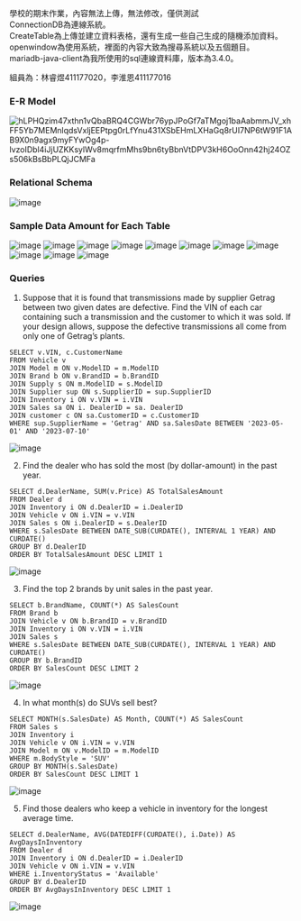 學校的期末作業，內容無法上傳，無法修改，僅供測試  
ConnectionDB為連線系統。  
CreateTable為上傳並建立資料表格，還有生成一些自己生成的隨機添加資料。  
openwindow為使用系統，裡面的內容大致為搜尋系統以及五個題目。  
mariadb-java-client為我所使用的sql連線資料庫，版本為3.4.0。

組員為：林睿煜411177020，李淮恩411177016  

### E-R Model
![hLPHQzim47xthn1vQbaBRQ4CGWbr76ypJPoGf7aTMgoj1baAabmmJV_xhFF5Yb7MEMnlqdsVxljEEPtpg0rLfYnu431XSbEHmLXHaGq8rUI7NP6tW91F1AB9X0n9agx9myFYwOg4p-lvzoIDbl4iJjUZKKsylWv8mqrfmMhs9bn6tyBbnVtDPV3kH6OoOnn42hj24OZs506kBsBbPLQjJCMFa](https://github.com/rainlin138077/Car-Sales-Inquiry/assets/152964060/a6561697-44b7-4519-8b2c-1be64d36d66e)

### Relational Schema
![image](https://github.com/rainlin138077/Car-Sales-Inquiry/assets/152964060/5d0ae96b-4749-4a83-96b1-68597b1f2a84)

### Sample Data Amount for Each Table
![image](https://github.com/rainlin138077/Car-Sales-Inquiry/assets/152964060/54fdb46d-6eb8-486b-a530-f2bf6fe3fea0)
![image](https://github.com/rainlin138077/Car-Sales-Inquiry/assets/152964060/a6f72499-2624-484c-a02f-4e0f1c74ef25)
![image](https://github.com/rainlin138077/Car-Sales-Inquiry/assets/152964060/d7f6d0e3-a0bd-4e4e-8410-6945ad649208)
![image](https://github.com/rainlin138077/Car-Sales-Inquiry/assets/152964060/042a2d3e-a826-4a57-ab6d-ac866ab2da46)
![image](https://github.com/rainlin138077/Car-Sales-Inquiry/assets/152964060/62645bdc-856e-4664-996a-32c2f1a4b5f0)
![image](https://github.com/rainlin138077/Car-Sales-Inquiry/assets/152964060/d5b3fdc1-dd92-44d2-8e81-a3e5bf9cc5c3)
![image](https://github.com/rainlin138077/Car-Sales-Inquiry/assets/152964060/5c795e97-24a3-4025-9539-30e7a2d27a8f)
![image](https://github.com/rainlin138077/Car-Sales-Inquiry/assets/152964060/cb065835-1f30-4dc1-9422-98906ce082d7)
![image](https://github.com/rainlin138077/Car-Sales-Inquiry/assets/152964060/5898fbaa-cc21-4c47-be63-418411ccca92)
![image](https://github.com/rainlin138077/Car-Sales-Inquiry/assets/152964060/4d157267-72a0-42db-85b4-ed44445b0797)
![image](https://github.com/rainlin138077/Car-Sales-Inquiry/assets/152964060/367145e1-0028-4acd-872d-120d4ef57ef7)

### Queries
1. Suppose that it is found that transmissions made by supplier Getrag between two given dates are defective. Find the VIN of each car containing such a transmission and the customer to which it was sold. If your design allows, suppose the defective transmissions all come from only one of Getrag’s plants.
```
SELECT v.VIN, c.CustomerName
FROM Vehicle v
JOIN Model m ON v.ModelID = m.ModelID
JOIN Brand b ON v.BrandID = b.BrandID
JOIN Supply s ON m.ModelID = s.ModelID
JOIN Supplier sup ON s.SupplierID = sup.SupplierID
JOIN Inventory i ON v.VIN = i.VIN
JOIN Sales sa ON i. DealerID = sa. DealerID
JOIN customer c ON sa.CustomerID = c.CustomerID
WHERE sup.SupplierName = 'Getrag' AND sa.SalesDate BETWEEN '2023-05-01' AND '2023-07-10'
```
![image](https://github.com/rainlin138077/Car-Sales-Inquiry/assets/152964060/3831a4f7-9ae8-4f6b-b775-e0acdd0ebd26)

2. Find the dealer who has sold the most (by dollar-amount) in the past year.
```
SELECT d.DealerName, SUM(v.Price) AS TotalSalesAmount
FROM Dealer d
JOIN Inventory i ON d.DealerID = i.DealerID
JOIN Vehicle v ON i.VIN = v.VIN
JOIN Sales s ON i.DealerID = s.DealerID
WHERE s.SalesDate BETWEEN DATE_SUB(CURDATE(), INTERVAL 1 YEAR) AND CURDATE()
GROUP BY d.DealerID
ORDER BY TotalSalesAmount DESC LIMIT 1
```
![image](https://github.com/rainlin138077/Car-Sales-Inquiry/assets/152964060/6cecac32-b630-474b-a5e9-c5f40e552388)

3. Find the top 2 brands by unit sales in the past year.
```
SELECT b.BrandName, COUNT(*) AS SalesCount
FROM Brand b
JOIN Vehicle v ON b.BrandID = v.BrandID
JOIN Inventory i ON v.VIN = i.VIN
JOIN Sales s
WHERE s.SalesDate BETWEEN DATE_SUB(CURDATE(), INTERVAL 1 YEAR) AND CURDATE()
GROUP BY b.BrandID
ORDER BY SalesCount DESC LIMIT 2
```
![image](https://github.com/rainlin138077/Car-Sales-Inquiry/assets/152964060/b3883863-a686-4487-a57c-630ece6ee57a)

4. In what month(s) do SUVs sell best?
```
SELECT MONTH(s.SalesDate) AS Month, COUNT(*) AS SalesCount
FROM Sales s
JOIN Inventory i
JOIN Vehicle v ON i.VIN = v.VIN
JOIN Model m ON v.ModelID = m.ModelID
WHERE m.BodyStyle = 'SUV'
GROUP BY MONTH(s.SalesDate)
ORDER BY SalesCount DESC LIMIT 1
```
![image](https://github.com/rainlin138077/Car-Sales-Inquiry/assets/152964060/81a94ff4-ddad-4517-a99f-3ce695df9162)

5. Find those dealers who keep a vehicle in inventory for the longest average time.
```
SELECT d.DealerName, AVG(DATEDIFF(CURDATE(), i.Date)) AS AvgDaysInInventory
FROM Dealer d
JOIN Inventory i ON d.DealerID = i.DealerID
JOIN Vehicle v ON i.VIN = v.VIN
WHERE i.InventoryStatus = 'Available'
GROUP BY d.DealerID
ORDER BY AvgDaysInInventory DESC LIMIT 1
```
![image](https://github.com/rainlin138077/Car-Sales-Inquiry/assets/152964060/1fee9de2-e7c7-465c-b423-b94bcfb890ae)
